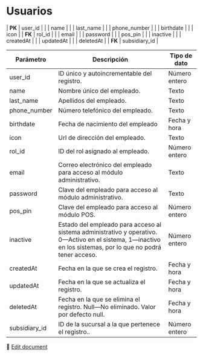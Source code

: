# Usuarios

| **PK** | user_id |
|  | name |
|  | last_name |
|  | phone_number |
|  | birthdate |
|  | icon |
| **FK** | rol_id |
|  | email |
|  | password |
|  | pos_pin |
|  | inactive |
|  | createdAt |
|  | updatedAt |
|  | deletedAt |
| **FK** | subsidiary_id |


| Parámetro | Descripción | Tipo de dato |
|-|-|-|
| user_id | ID único y autoincrementable del registro. | Número entero |
| name | Nombre único del empleado. | Texto |
| last_name | Apellidos del empleado. | Texto |
| phone_number | Número telefónico del empleado. | Texto |
| birthdate | Fecha de nacimiento del empleado | Fecha y hora |
| icon | Url de dirección del empleado. | Texto |
| rol_id | ID del rol asignado al empleado. | Número entero |
| email | Correo electrónico del empleado para acceso al módulo administrativo. | Texto |
| password | Clave del empleado para acceso al módulo administrativo. | Texto |
| pos_pin | Clave del empleado para acceso al módulo POS. | Número entero |
| inactive | Estado del empleado para acceso al sistema administrativo y operativo. 0—Activo en el sistema, 1—inactivo en los sistemas, por lo que no podrá tener acceso. | Número entero |
| createdAt | Fecha en la que se crea el registro. | Fecha y hora |
| updatedAt | Fecha en la que se actualiza el registro. | Fecha y hora |
| deletedAt | Fecha en la que se elimina el registro. Null—No eliminado. Valor por defecto null. | Fecha y hora |
| subsidiary_id | ID de la sucursal a la que pertenece el registro.. | Número entero |

📝 [Edit document](https://github.com/4uRest/documentation)